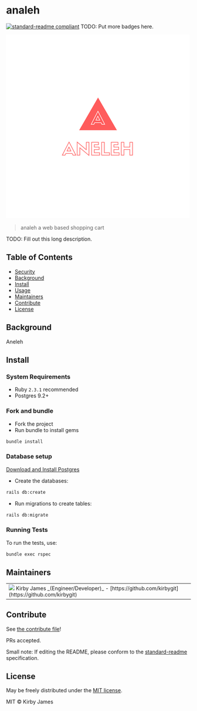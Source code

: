 # analeh

[![standard-readme compliant](https://img.shields.io/badge/standard--readme-OK-green.svg?style=flat-square)](https://github.com/RichardLitt/standard-readme)
TODO: Put more badges here.

![banner](./public/aneleh.png)



> analeh a web based shopping cart

TODO: Fill out this long description.

## Table of Contents

- [Security](#security)
- [Background](#background)
- [Install](#install)
- [Usage](#usage)
- [Maintainers](#maintainers)
- [Contribute](#contribute)
- [License](#license)

## Background

Aneleh

## Install

### System Requirements
- Ruby `2.3.1` recommended
- Postgres 9.2+

### Fork and bundle
- Fork the project
- Run bundle to install gems
```bash
bundle install
```

### Database setup

[Download and Install Postgres](https://www.postgresql.org/download/)

- Create the databases:
```bash
rails db:create
```

- Run migrations to create tables:
```bash
rails db:migrate
```

### Running Tests

To run the tests, use:

```bash
bundle exec rspec
```

## Maintainers

<table id="contributors">
<tr>
<td>
<img src=https://avatars2.githubusercontent.com/u/20747057?v=3&s=400>
Kirby James _(Engineer/Developer)_ - [https://github.com/kirbygit](https://github.com/kirbygit)
</td>
</tr>
</table>

## Contribute

See [the contribute file](contribute.md)!

PRs accepted.

Small note: If editing the README, please conform to the [standard-readme](https://github.com/RichardLitt/standard-readme) specification.

## License

May be freely distributed under the [MIT license](https://raw.githubusercontent.com/kirbygit/aneleh/master/LICENSE?token=ATyTMRSHSaInb1EHbkIfXP4MAyfnxrV-ks5ZUrD0wA%3D%3D).

MIT © Kirby James

